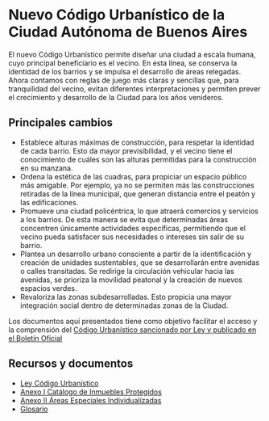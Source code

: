 # Nuevo Código Urbanístico de la Ciudad Autónoma de Buenos Aires

El nuevo Código Urbanístico permite diseñar una ciudad a escala humana, cuyo principal beneficiario es el vecino. En esta línea, se conserva la identidad de los barrios y se impulsa el desarrollo de áreas relegadas. Ahora contamos con reglas de juego más claras y sencillas que, para tranquilidad del vecino, evitan diferentes interpretaciones y permiten prever el crecimiento y desarrollo de la Ciudad para los años venideros.

## Principales cambios

* Establece alturas máximas de construcción, para respetar la identidad de cada barrio. Esto da mayor previsibilidad, y el vecino tiene el conocimiento de cuáles son las alturas permitidas para la construcción en su manzana.
 * Ordena la estética de las cuadras, para propiciar un espacio público más amigable. Por ejemplo, ya no se permiten más las construcciones retiradas de la línea municipal, que generan distancia entre el peatón y las edificaciones.
* Promueve una ciudad policéntrica, lo que atraerá comercios y servicios a los barrios. De esta manera se evita que determinadas áreas concentren únicamente actividades específicas, permitiendo que el vecino pueda satisfacer sus necesidades o intereses sin salir de su barrio.
* Plantea un desarrollo urbano consciente a partir de la identificación y creación de unidades sustentables, que se desarrollarán entre avenidas o calles transitadas. Se redirige la circulación vehicular hacia las avenidas, se prioriza la movilidad peatonal y la creación de nuevos espacios verdes.
* Revaloriza las zonas subdesarrolladas. Esto propicia una mayor integración social dentro de determinadas zonas de la Ciudad.

Los documentos aquí presentados tiene como objetivo facilitar el acceso y la comprensión del [Código Urbanístico sancionado por Ley y publicado en el Boletín Oficial](https://documentosboletinoficial.buenosaires.gob.ar/publico/PL-LEY-LCABA-LCBA-6099-18-ANX.pdfl)

## Recursos y documentos


* [Ley Código Urbanístico](codigo.md)
* [Anexo I Catálogo de Inmuebles Protegidos](anexo-1.md)
* [Anexo II Áreas Especiales Individualizadas](anexo-2.md)
* [Glosario](glosario.md)